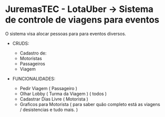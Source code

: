 # JuremasTEC - LotaUber  -> Sistema de controle de viagens para eventos
O sistema visa alocar pessoas para para eventos diversos.

- CRUDS:
    - Cadastro de:
	- Motoristas
	- Passageiros
	- Viagem
        
- FUNCIONALIDADES:
    - Pedir Viagem ( Passageiro )
    - Olhar Lobby ( Turma da Viagem ) ( todos )
    - Cadastrar Dias Livre ( Motorista ) 
    - Graficos para Motorista ( para saber quão completo está as viagens  / desistencias e tudo mais. )
